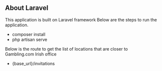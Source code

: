 ## About Laravel

This application is built on Laravel framework
Below are the steps to run the application.

- composer install
- php artisan serve

Below is the route to get the list of locations that are closer to Gambling.com Irish office

- {base_url}/invitations




